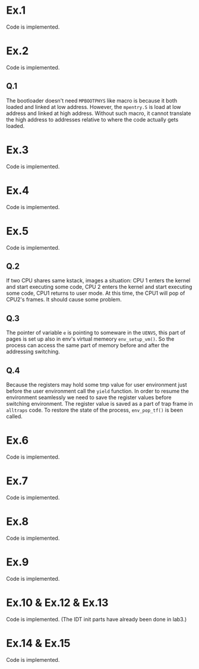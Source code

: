 # Ex.1
Code is implemented.

# Ex.2
Code is implemented.

## Q.1
The bootloader doesn't need `MPBOOTPHYS` like macro is because it both loaded
and linked at low address. However, the `mpentry.S` is load at low address and
linked at high address. Without such macro, it cannot translate the high
address to addresses relative to where the code actually gets loaded.

# Ex.3
Code is implemented.

# Ex.4
Code is implemented.

# Ex.5
Code is implemented.

## Q.2
If two CPU shares same kstack, images a situation: CPU 1 enters the kernel and
start executing some code, CPU 2 enters the kernel and start executing some
code, CPU1 returns to user mode. At this time, the CPU1 will pop of CPU2's
frames. It should cause some problem.


## Q.3
The pointer of variable `e` is pointing to someware in the `UENVS`, this part
of pages is set up also in env's virtual memeory `env_setup_vm()`. So the
process can access the same part of memory before and after the addressing
switching.

## Q.4
Because the registers may hold some tmp value for user environment just
before the user environment call the `yield` function. In order to resume the
environment seamlessly we need to save the register values before switching
environment. The register value is saved as a part of trap frame in `alltraps`
code. To restore the state of the process, `env_pop_tf()` is been called.

# Ex.6
Code is implemented.

# Ex.7
Code is implemented.

# Ex.8
Code is implemented.

# Ex.9
Code is implemented.

# Ex.10 & Ex.12 & Ex.13
Code is implemented. (The IDT init parts have already been done in lab3.)

# Ex.14 & Ex.15
Code is implemented.
